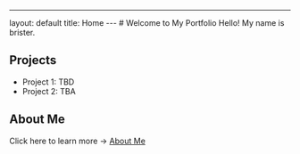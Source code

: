 ---
layout: default
title: Home
--- # Welcome to My Portfolio Hello! My name is brister.
## Projects
- Project 1: TBD
- Project 2: TBA
## About Me
Click here to learn more → [About Me](about.md)
